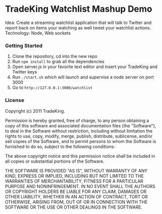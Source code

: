 TradeKing Watchlist Mashup Demo
=================================
Idea: Create a streaming watchlist application that will talk to Twitter and report back on items your watching as well tweet your watchlist actions.
Technology: Node, Web sockets

### Getting Started
1. Clone the repository, cd into the new repo
2. Run `npm install` to grab all the dependencies
3. Open server.js in your favorite text editor and insert your TradeKing and Twitter keys
4. Run `./start.sh` which will launch and supervise a node server on port 3000
5. Go to `http://127.0.0.1:3000/watchlist`

### License

Copyright (c) 2011 TradeKing.

Permission is hereby granted, free of charge, to any person obtaining a copy of this software and associated documentation files (the "Software"), to deal in the Software without restriction, including without limitation the rights to use, copy, modify, merge, publish, distribute, sublicense, and/or sell copies of the Software, and to permit persons to whom the Software is furnished to do so, subject to the following conditions:

The above copyright notice and this permission notice shall be included in all copies or substantial portions of the Software.

THE SOFTWARE IS PROVIDED "AS IS", WITHOUT WARRANTY OF ANY KIND, EXPRESS OR IMPLIED, INCLUDING BUT NOT LIMITED TO THE WARRANTIES OF MERCHANTABILITY, FITNESS FOR A PARTICULAR PURPOSE AND NONINFRINGEMENT. IN NO EVENT SHALL THE AUTHORS OR COPYRIGHT HOLDERS BE LIABLE FOR ANY CLAIM, DAMAGES OR OTHER LIABILITY, WHETHER IN AN ACTION OF CONTRACT, TORT OR OTHERWISE, ARISING FROM, OUT OF OR IN CONNECTION WITH THE SOFTWARE OR THE USE OR OTHER DEALINGS IN THE SOFTWARE.